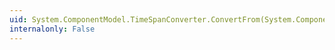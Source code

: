 ```yaml
---
uid: System.ComponentModel.TimeSpanConverter.ConvertFrom(System.ComponentModel.ITypeDescriptorContext,System.Globalization.CultureInfo,System.Object)
internalonly: False
---
```

